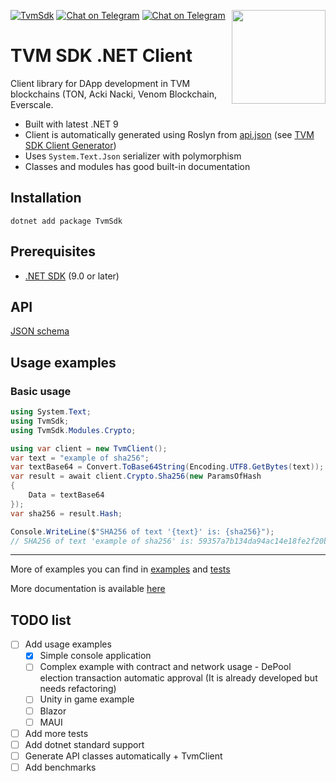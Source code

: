 [![TvmSdk](https://img.shields.io/nuget/v/TvmSdk)](https://www.nuget.org/packages/TvmSdk/)
[![Chat on Telegram](https://img.shields.io/badge/chat-on%20telegram-9cf.svg)](https://t.me/tvm_sdk_dotnet)
[![Chat on Telegram](https://img.shields.io/badge/.NET-9-9cf.svg)](https://t.me/tvm_sdk_dotnet)
[<img src="https://avatars.githubusercontent.com/u/177059119?s=400&u=77d20c714206215623219ab13163ec5827481198&v=4" align="right" width="150">](https://freeton.org/)

# TVM SDK .NET Client

Client library for DApp development in TVM blockchains (TON, Acki Nacki, Venom Blockchain, Everscale.
- Built with latest .NET 9
- Client is automatically generated using Roslyn from [api.json](https://github.com/tvmlabs/tvm-sdk/blob/main/tools/api.json) (see [TVM SDK Client Generator](https://github.com/TvmBrotherhood/tvm-sdk-dotnet/tree/main/tools/TvmSdk.ClientGenerator))
- Uses `System.Text.Json` serializer with polymorphism
- Classes and modules has good built-in documentation

## Installation

```shell
dotnet add package TvmSdk
```

## Prerequisites
- [.NET SDK](https://dotnet.microsoft.com/download) (9.0 or later)

## API
[JSON schema](https://github.com/TvmGuild/tvm-sdk-dotnet/blob/main/tools/TvmSdk.ClientGenerator/api.json)
## Usage examples
### Basic usage
```cs
using System.Text;
using TvmSdk;
using TvmSdk.Modules.Crypto;

using var client = new TvmClient();
var text = "example of sha256";
var textBase64 = Convert.ToBase64String(Encoding.UTF8.GetBytes(text));
var result = await client.Crypto.Sha256(new ParamsOfHash
{
    Data = textBase64
});
var sha256 = result.Hash;

Console.WriteLine($"SHA256 of text '{text}' is: {sha256}");
// SHA256 of text 'example of sha256' is: 59357a7b134da94ac14e18fe2f20b0c1815786a15c4e840a29e32de1842a655b
```
---
More of examples you can find in [examples](https://github.com/TvmGuild/tvm-sdk-dotnet/tree/main/examples/) and [tests](https://github.com/TvmGuild/tvm-sdk-dotnet/tree/main/tests/TvmSdk.Tests)

More documentation is available [here](https://github.com/tvmlabs/tvm-sdk/blob/master/docs/SUMMARY.md)

## TODO list
- [ ] Add usage examples
  - [x] Simple console application
  - [ ] Complex example with contract and network usage - DePool election transaction automatic approval (It is already developed but needs refactoring)
  - [ ] Unity in game example
  - [ ] Blazor 
  - [ ] MAUI
- [ ] Add more tests
- [ ] Add dotnet standard support
- [ ] Generate API classes automatically + TvmClient
- [ ] Add benchmarks
